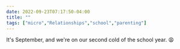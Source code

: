 ---date: 2022-09-23T07:17:50-04:00title: ""tags: ["micro","Relationships","school","parenting"]---It's September, and we're on our second cold of the school year. 😩